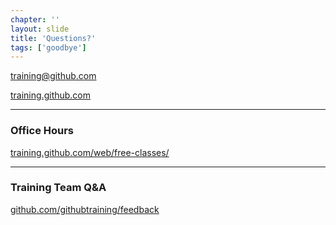 ```yaml
---
chapter: ''
layout: slide
title: 'Questions?'
tags: ['goodbye']
---
```


[training@github.com](mailto:training@github.com)

[training.github.com](https://training.github.com)

---

### Office Hours
[training.github.com/web/free-classes/](https://training.github.com/web/free-classes/)

---

### Training Team Q&A
[github.com/githubtraining/feedback](githubtraining/feedback/)